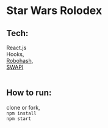 # Star Wars Rolodex
## Tech:
 React.js<br>
 Hooks,<br>
[Robohash](https://robohash.org/),<br>
[SWAPI](https://swapi.dev/)
<br><br>
## How to run:
clone or fork,<br>
```npm install```<br>
```npm start```